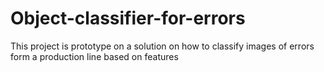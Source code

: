 # Object-classifier-for-errors
This project is prototype on a solution on how to classify images of errors form a production line based on features
